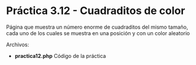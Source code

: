 # Práctica 3.12 - Cuadraditos de color

Página que muestra un número enorme de cuadraditos del mismo tamaño, cada uno de los cuales se muestra en una 
posición y con un color aleatorio

Archivos:
* **practica12.php** Código de la práctica